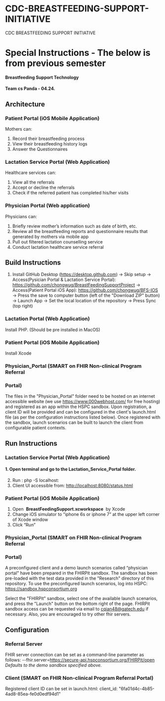 # CDC-BREASTFEEDING-SUPPORT-INITIATIVE
CDC BREASTFEEDING SUPPORT INITIATIVE

# ​ Special Instructions - The below is from previous semester

#### Breastfeeding Support Technology

#### Team cs Panda - 04.24.

## Architecture

### Patient Portal (iOS Mobile Application)

Mothers can:

1. Record their breastfeeding process
2. View their breastfeeding history logs
3. Answer the Questionnaires

### Lactation Service Portal (Web Application)

Healthcare services can:

1. View all the referrals
2. Accept or decline the referrals
3. Check if the referred patient has completed his/her visits

### Physician Portal (Web application)

Physicians can:

1. Briefly review mother’s information such as date of birth, etc.
2. Review all the breastfeeding reports and questionnaire results that generated by
    mothers via mobile app
3. Pull out filtered lactation counselling service
4. Conduct lactation healthcare service referral

## Build Instructions

1) Install GitHub Desktop (https://desktop.github.com)
-> Skip setup
-> Access(Pysician Portal & Lactation Service Portal):
https://github.com/chongwug/BreastFeedingSupportProject
-> Access(Patient Portal iOS App): ​https://github.com/chongwug/BFS-IOS
-> Press the save to computer button (left of the "Download ZIP" button) -> Launch App
-> Set the local location of the repository
-> Press Sync (top right)


### Lactation Portal (Web Application)

Install PHP. (Should be pre installed in MacOS)

### Patient Portal (iOS Mobile Application)

Install Xcode

### Physician_Portal (SMART on FHIR Non-clinical Program Referral

### Portal)

The files in the "Physician_Portal" folder need to be hosted on an internet accessible website
(we use ​https://www.000webhost.com/​ for free hosting) and registered as an app within the
HSPC sandbox. Upon registration, a client ID will be provided and can be configured in the
client's launch.html file (as per the configuration instructions listed below). Once registered with
the sandbox, launch scenarios can be built to launch the client from configurable patient
contexts.

## Run Instructions

### Lactation Service Portal (Web Application)

#### 1. Open terminal and go to the ​Lactation_Service_Portal ​folder.

2. Run : php -S localhost:
3. Client UI accessible from: [http://localhost:8080/status.html](http://localhost:8080/status.html)

### Patient Portal (iOS Mobile Application)

1. Open ​ **BreastFeedingSupport.xcworkspace** ​ ​by Xcode
2. Change iOS simulator to “iphone 6s or iphone 7” at the upper left corner of Xcode
    window
3. Click “Run”

### Physician_Portal (SMART on FHIR Non-clinical Program Referral

### Portal)

A preconfigured client and a demo launch scenarios called “physician portal” have been
prepared in the FHIRPit sandbox. The sandbox has been pre-loaded with the test data provided
in the "Research" directory of this repository.
To use the preconfigured launch scenarios, log into HSPC:
https://sandbox.hspconsortium.org


Select the "FHIRPit" sandbox, select one of the available launch scenarios, and press the
"Launch" button on the bottom right of the page. FHIRPit sandbox access can be requested via
email to cqian48@gatech.edu if necessary. Also, you are encouraged to try other fhir servers.

## Configuration

### Referral Server

FHIR server connection can be set as a command-line parameter as follows:
--fhir.server=https://secure-api.hspconsortium.org/FHIRPit/open
_Defaults to the demo sandbox specified above._

### Client (SMART on FHIR Non-clinical Program Referral Portal)

Registered client ID can be set in launch.html:
client_id: "6fa01d4c-4b85-4ad8-85ea-fe0d0edf94d1"